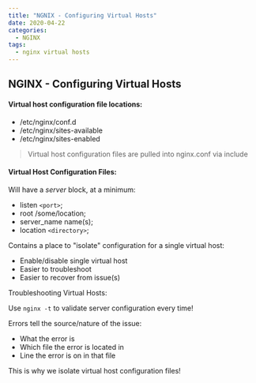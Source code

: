 ```yaml
---
title: "NGNIX - Configuring Virtual Hosts"
date: 2020-04-22
categories:
  - NGINX
tags:
  - nginx virtual hosts
---
```


## NGINX - Configuring Virtual Hosts

#### Virtual host configuration file locations:
  - /etc/nginx/conf.d
  - /etc/nginx/sites-available
  - /etc/nginx/sites-enabled

> Virtual host configuration files are pulled into nginx.conf via include

#### Virtual Host Configuration Files:
Will have a *server* block, at a minimum:

- listen ``<port>``;
- root /some/location;
- server_name name(s);
- location ``<directory>``;

Contains a place to "isolate" configuration for a single virtual host:

- Enable/disable single virtual host
- Easier to troubleshoot
- Easier to recover from issue(s)

Troubleshooting Virtual Hosts:

Use ``nginx -t`` to validate server configuration every time!

Errors tell the source/nature of the issue:

- What the error is
- Which file the error is located in
- Line the error is on in that file

This is why we isolate virtual host configuration files!
